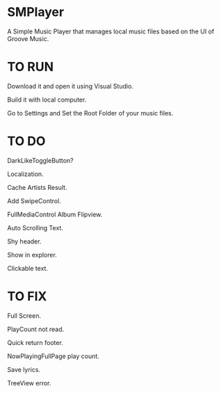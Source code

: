 # SMPlayer
A Simple Music Player that manages local music files based on the UI of Groove Music.

# TO RUN
Download it and open it using Visual Studio.

Build it with local computer.

Go to Settings and Set the Root Folder of your music files.

# TO DO

DarkLikeToggleButton?

Localization.

Cache Artists Result.

Add SwipeControl.

FullMediaControl Album Flipview.

Auto Scrolling Text.

Shy header.

Show in explorer.

Clickable text.

# TO FIX
Full Screen.

PlayCount not read.

Quick return footer.

NowPlayingFullPage play count.

Save lyrics.

TreeView error.